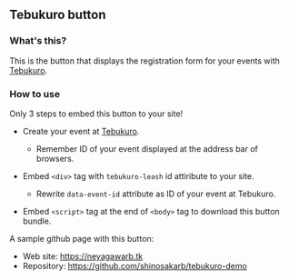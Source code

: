 ## Tebukuro button
### What's this? 

This is the button that displays the registration form for your events with [Tebukuro](https://tebukuro.shinosakarb.org/).

### How to use

Only 3 steps to embed this button to your site!

- Create your event at [Tebukuro](https://tebukuro.shinosakarb.org/).
  - Remember ID of your event displayed at the address bar of browsers.

- Embed `<div>` tag with `tebukuro-leash` id attiribute to your site.
  - Rewrite `data-event-id` attribute as ID of your event at Tebukuro. 

- Embed `<script>` tag at the end of `<body>` tag to download this button bundle.


A sample github page with this button:

- Web site: https://neyagawarb.tk
- Repository: https://github.com/shinosakarb/tebukuro-demo
